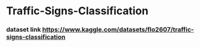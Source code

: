 # Traffic-Signs-Classification
### dataset link https://www.kaggle.com/datasets/flo2607/traffic-signs-classification
